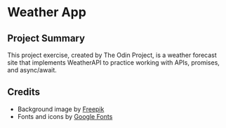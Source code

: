 # Weather App

## Project Summary
This project exercise, created by The Odin Project, is a weather forecast site that implements WeatherAPI to practice working with APIs, promises, and async/await.

## Credits
* Background image by [Freepik](http://www.freepik.com)
* Fonts and icons by [Google Fonts](https://fonts.google.com/)
